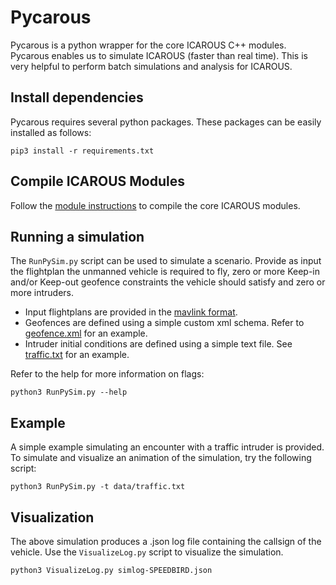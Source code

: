 # Pycarous

Pycarous is a python wrapper for the core ICAROUS C++ modules. 
Pycarous enables us to simulate ICAROUS (faster than real time).
This is very helpful to perform batch simulations and analysis for ICAROUS.

## Install dependencies

Pycarous requires several python packages. These packages can be easily installed as follows:

    pip3 install -r requirements.txt

## Compile ICAROUS Modules
Follow the [module instructions](../../Modules/README.md) to compile the core ICAROUS modules.

## Running a simulation
The `RunPySim.py` script can be used to simulate a scenario. Provide as input the flightplan the unmanned vehicle is required to fly, zero or more Keep-in and/or Keep-out geofence constraints the vehicle should satisfy and zero or more intruders. 

- Input flightplans are provided in the [mavlink format](https://mavlink.io/en/file_formats/#mission_plain_text_file). 
- Geofences are defined using a simple custom xml schema. Refer to [geofence.xml](data/geofence.xml) for an example. 
- Intruder initial conditions are defined using a simple text file. See [traffic.txt](data/traffic.txt) for an example.

Refer to the help for more information on flags:
```
python3 RunPySim.py --help
```

## Example
A simple example simulating an encounter with a traffic intruder is provided. To simulate
and visualize an animation of the simulation, try the following script:

```
python3 RunPySim.py -t data/traffic.txt

```

## Visualization
The above simulation produces a .json log file containing the callsign of the vehicle. Use the `VisualizeLog.py` script to visualize the simulation.
```
python3 VisualizeLog.py simlog-SPEEDBIRD.json
```
